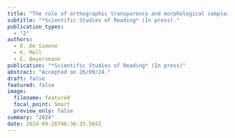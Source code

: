 ```yaml
---
title: "The role of orthographic transparency and morphological complexity when reading complex nonwords: Evidence from English and Italian"
subtitle: "*Scientific Studies of Reading* (In press)."
publication_types:
  - "2"
authors:
  - E. De Simone
  - K. Moll
  - E. Beyersmann
publication: "*Scientific Studies of Reading* (In press)"
abstract: "Accepted on 26/09/24."
draft: false
featured: false
image:
  filename: featured
  focal_point: Smart
  preview_only: false
summary: "2024"
date: 2024-09-26T06:36:15.565Z
---
```

